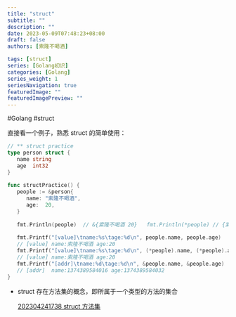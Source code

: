 ```yaml
---
title: "struct"
subtitle: ""
description: ""
date: 2023-05-09T07:48:23+08:00
draft: false
authors: [索隆不喝酒]

tags: [struct]
series: [Golang初识]
categories: [Golang]
series_weight: 1
seriesNavigation: true
featuredImage: ""
featuredImagePreview: ""
---
```

<!--more-->

#Golang #struct 

直接看一个例子，熟悉 struct 的简单使用：
```go
// ** struct practice  
type person struct {  
   name string  
   age  int32  
}  
  
func structPractice() {  
   people := &person{  
      name: "索隆不喝酒",  
      age:  20,  
   }  
  
   fmt.Println(people)  // &{索隆不喝酒 20}   fmt.Println(*people) // {索隆不喝酒 20}   fmt.Println(&people) // 0x1400000e038  
  
   fmt.Printf("[value]\tname:%s\tage:%d\n", people.name, people.age)  
   // [value] name:索隆不喝酒 age:20   
   fmt.Printf("[value]\tname:%s\tage:%d\n", (*people).name, (*people).age)  
   // [value] name:索隆不喝酒 age:20   
   fmt.Printf("[addr]\tname:%d\tage:%d\n", &people.name, &people.age)  
   // [addr]  name:1374389584016 age:1374389584032  
}
```

- struct 存在方法集的概念，即所属于一个类型的方法的集合

	[202304241738 struct 方法集](content/posts/go/202304241738%20struct%20方法集.md)